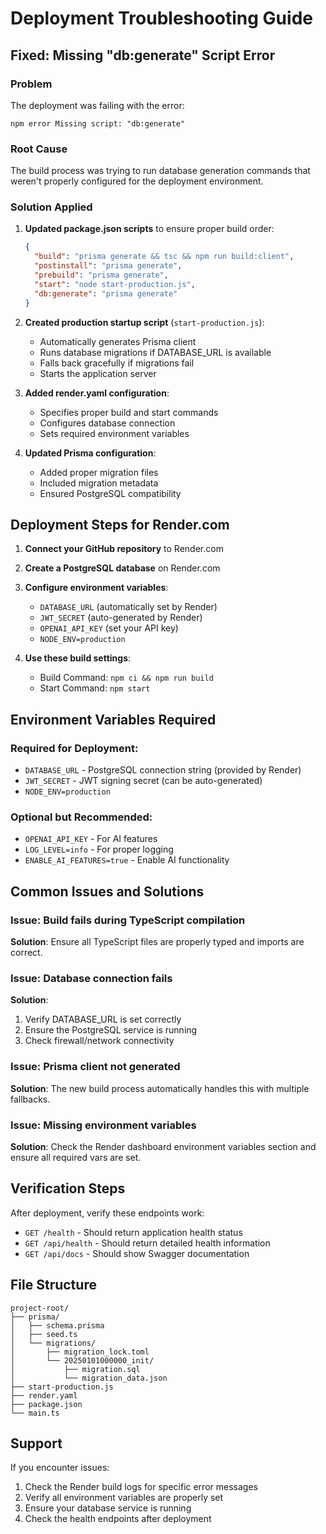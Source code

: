 # Deployment Troubleshooting Guide

## Fixed: Missing "db:generate" Script Error

### Problem
The deployment was failing with the error:
```
npm error Missing script: "db:generate"
```

### Root Cause
The build process was trying to run database generation commands that weren't properly configured for the deployment environment.

### Solution Applied

1. **Updated package.json scripts** to ensure proper build order:
   ```json
   {
     "build": "prisma generate && tsc && npm run build:client",
     "postinstall": "prisma generate",
     "prebuild": "prisma generate",
     "start": "node start-production.js",
     "db:generate": "prisma generate"
   }
   ```

2. **Created production startup script** (`start-production.js`):
   - Automatically generates Prisma client
   - Runs database migrations if DATABASE_URL is available
   - Falls back gracefully if migrations fail
   - Starts the application server

3. **Added render.yaml configuration**:
   - Specifies proper build and start commands
   - Configures database connection
   - Sets required environment variables

4. **Updated Prisma configuration**:
   - Added proper migration files
   - Included migration metadata
   - Ensured PostgreSQL compatibility

## Deployment Steps for Render.com

1. **Connect your GitHub repository** to Render.com
2. **Create a PostgreSQL database** on Render.com
3. **Configure environment variables**:
   - `DATABASE_URL` (automatically set by Render)
   - `JWT_SECRET` (auto-generated by Render)
   - `OPENAI_API_KEY` (set your API key)
   - `NODE_ENV=production`

4. **Use these build settings**:
   - Build Command: `npm ci && npm run build`
   - Start Command: `npm start`

## Environment Variables Required

### Required for Deployment:
- `DATABASE_URL` - PostgreSQL connection string (provided by Render)
- `JWT_SECRET` - JWT signing secret (can be auto-generated)
- `NODE_ENV=production`

### Optional but Recommended:
- `OPENAI_API_KEY` - For AI features
- `LOG_LEVEL=info` - For proper logging
- `ENABLE_AI_FEATURES=true` - Enable AI functionality

## Common Issues and Solutions

### Issue: Build fails during TypeScript compilation
**Solution**: Ensure all TypeScript files are properly typed and imports are correct.

### Issue: Database connection fails
**Solution**: 
1. Verify DATABASE_URL is set correctly
2. Ensure the PostgreSQL service is running
3. Check firewall/network connectivity

### Issue: Prisma client not generated
**Solution**: The new build process automatically handles this with multiple fallbacks.

### Issue: Missing environment variables
**Solution**: Check the Render dashboard environment variables section and ensure all required vars are set.

## Verification Steps

After deployment, verify these endpoints work:
- `GET /health` - Should return application health status
- `GET /api/health` - Should return detailed health information
- `GET /api/docs` - Should show Swagger documentation

## File Structure
```
project-root/
├── prisma/
│   ├── schema.prisma
│   ├── seed.ts
│   └── migrations/
│       ├── migration_lock.toml
│       └── 20250101000000_init/
│           ├── migration.sql
│           └── migration_data.json
├── start-production.js
├── render.yaml
├── package.json
└── main.ts
```

## Support

If you encounter issues:
1. Check the Render build logs for specific error messages
2. Verify all environment variables are properly set
3. Ensure your database service is running
4. Check the health endpoints after deployment
